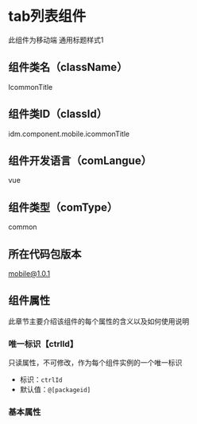 # tab列表组件
此组件为移动端 通用标题样式1

## 组件类名（className）
IcommonTitle

## 组件类ID（classId）
idm.component.mobile.icommonTitle

## 组件开发语言（comLangue）
vue

## 组件类型（comType）
common

## 所在代码包版本
mobile@1.0.1

## 组件属性

此章节主要介绍该组件的每个属性的含义以及如何使用说明

### 唯一标识【ctrlId】

只读属性，不可修改，作为每个组件实例的一个唯一标识
- 标识：`ctrlId`
- 默认值：`@[packageid]`

### 基本属性


